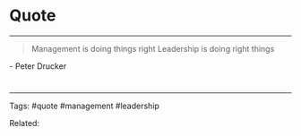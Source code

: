 
# Quote

---
>Management is doing things right
Leadership is doing right things

\- Peter Drucker

# 

---

Tags: #quote #management #leadership

Related:

